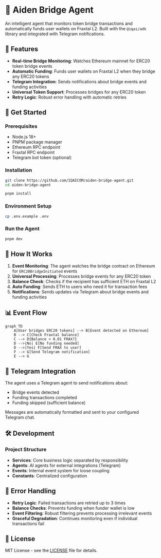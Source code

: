 # 🌉 Aiden Bridge Agent

An intelligent agent that monitors token bridge transactions and automatically funds user wallets on Fraxtal L2. Built with the `@iqai/adk` library and integrated with Telegram notifications.

## 🚀 Features

- **Real-time Bridge Monitoring**: Watches Ethereum mainnet for ERC20 token bridge events
- **Automatic Funding**: Funds user wallets on Fraxtal L2 when they bridge any ERC20 tokens
- **Telegram Integration**: Sends notifications about bridge events and funding activities
- **Universal Token Support**: Processes bridges for any ERC20 token
- **Retry Logic**: Robust error handling with automatic retries

## 🚀 Get Started

### Prerequisites
- Node.js 18+
- PNPM package manager
- Ethereum RPC endpoint
- Fraxtal RPC endpoint
- Telegram bot token (optional)

### Installation

```bash
git clone https://github.com/IQAICOM/aiden-bridge-agent.git
cd aiden-bridge-agent
```

```bash
pnpm install
```

### Environment Setup

```bash
cp .env.example .env
```

### Run the Agent

```bash
pnpm dev
```

## 🔄 How It Works

1. **Event Monitoring**: The agent watches the bridge contract on Ethereum for `ERC20BridgeInitiated` events
2. **Universal Processing**: Processes bridge events for any ERC20 token
3. **Balance Check**: Checks if the recipient has sufficient ETH on Fraxtal L2
4. **Auto Funding**: Sends ETH to users who need it for transaction fees
5. **Notifications**: Sends updates via Telegram about bridge events and funding activities

## 📊 Event Flow

```mermaid
graph TD
    A[User bridges ERC20 tokens] --> B[Event detected on Ethereum]
    B --> C[Check Fraxtal balance]
    C --> D{Balance < 0.01 FRAX?}
    D -->|No| E[No funding needed]
    D -->|Yes| F[Send FRAX to user]
    F --> G[Send Telegram notification]
    E --> G
```

## 🤖 Telegram Integration

The agent uses a Telegram agent to send notifications about:
- Bridge events detected
- Funding transactions completed
- Funding skipped (sufficient balance)

Messages are automatically formatted and sent to your configured Telegram chat.

## 🛠️ Development

### Project Structure
- **Services**: Core business logic separated by responsibility
- **Agents**: AI agents for external integrations (Telegram)
- **Events**: Internal event system for loose coupling
- **Constants**: Centralized configuration

## 🚨 Error Handling

- **Retry Logic**: Failed transactions are retried up to 3 times
- **Balance Checks**: Prevents funding when funder wallet is low
- **Event Filtering**: Robust filtering prevents processing irrelevant events
- **Graceful Degradation**: Continues monitoring even if individual transactions fail

## 📄 License

MIT License - see the [LICENSE](LICENSE) file for details.
